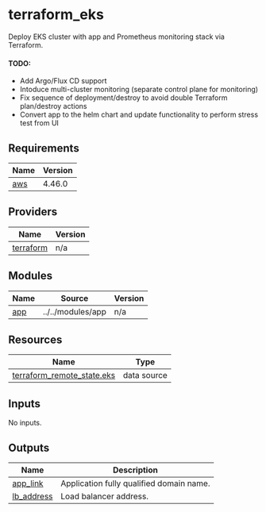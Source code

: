 # terraform_eks
Deploy EKS cluster with app and Prometheus monitoring stack via Terraform.

#### TODO:
* Add Argo/Flux CD support
* Intoduce multi-cluster monitoring (separate control plane for monitoring)
* Fix sequence of deployment/destroy to avoid double Terraform plan/destroy actions
* Convert app to the helm chart and update functionality to perform stress test from UI

<!-- BEGIN_TF_DOCS -->
## Requirements

| Name | Version |
|------|---------|
| <a name="requirement_aws"></a> [aws](#requirement\_aws) | 4.46.0 |

## Providers

| Name | Version |
|------|---------|
| <a name="provider_terraform"></a> [terraform](#provider\_terraform) | n/a |

## Modules

| Name | Source | Version |
|------|--------|---------|
| <a name="module_app"></a> [app](#module\_app) | ../../modules/app | n/a |

## Resources

| Name | Type |
|------|------|
| [terraform_remote_state.eks](https://registry.terraform.io/providers/hashicorp/terraform/latest/docs/data-sources/remote_state) | data source |

## Inputs

No inputs.

## Outputs

| Name | Description |
|------|-------------|
| <a name="output_app_link"></a> [app\_link](#output\_app\_link) | Application fully qualified domain name. |
| <a name="output_lb_address"></a> [lb\_address](#output\_lb\_address) | Load balancer address. |
<!-- END_TF_DOCS -->
